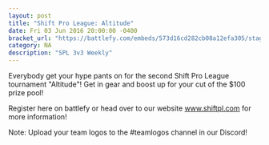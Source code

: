 ```yaml
---
layout: post
title: "Shift Pro League: Altitude"
date: Fri 03 Jun 2016 20:00:00 -0400
bracket_url: "https://battlefy.com/embeds/573d16cd282cb08a12efa305/stage/573d183805f05f7912ee94a6"
category: NA
description: "SPL 3v3 Weekly"
---
```


Everybody get your hype pants on for the second Shift Pro League tournament "Altitude"! Get in gear and boost up for your cut of the $100 prize pool!

Register here on battlefy or head over to our website www.shiftpl.com for more information!

Note: Upload your team logos to the #teamlogos channel in our Discord!
